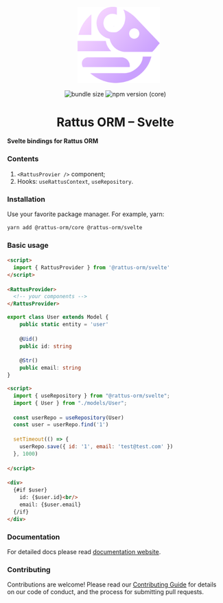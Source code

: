 <p align="center">
  <img style="margin-right: -15px" width="192px" src="https://raw.githubusercontent.com/lyohaplotinka/rattus-orm/main/assets/logo.svg" alt="Rattus ORM">
</p>

<p align="center">
  <img alt="bundle size" src="https://img.shields.io/bundlephobia/minzip/%40rattus-orm%2Fsvelte">
  <img alt="npm version (core)" src="https://img.shields.io/npm/v/%40rattus-orm%2Fsvelte">
</p>

<h1 align="center">Rattus ORM – Svelte</h1>

**Svelte bindings for Rattus ORM**

### Contents
1. `<RattusProvier />` component;
2. Hooks: `useRattusContext`, `useRepository`.

### Installation
Use your favorite package manager. For example, yarn:
```bash
yarn add @rattus-orm/core @rattus-orm/svelte
```
### Basic usage
```html title="App.svelte"
<script>
  import { RattusProvider } from '@rattus-orm/svelte'
</script>

<RattusProvider>
  <!-- your components -->
</RattusProvider>
```
```typescript title="models/User.ts"
export class User extends Model {
    public static entity = 'user'
    
    @Uid()
    public id: string
    
    @Str()
    public email: string
}
```
```html title="User.svelte"
<script>
  import { useRepository } from "@rattus-orm/svelte";
  import { User } from "./models/User";
  
  const userRepo = useRepository(User)
  const user = userRepo.find('1')

  setTimeout(() => {
    userRepo.save({ id: '1', email: 'test@test.com' })
  }, 1000)

</script>

<div>
  {#if $user}
    id: {$user.id}<br/>
    email: {$user.email}
  {/if}
</div>
```

### Documentation
For detailed docs please read [documentation website](https://orm.rattus.dev/docs/category/svelte-integration).

### Contributing
Contributions are welcome! Please read our [Contributing Guide](../../CONTRIBUTING.md) for details on our code of conduct, and the process for submitting pull requests.
